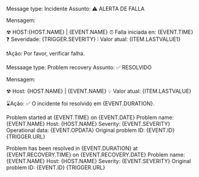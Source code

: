 Message type: Incidente
Assunto: ⚠ ALERTA DE FALLA

Mensagem:

☢ HOST:{HOST.NAME} | {EVENT.NAME}
⏰ Falla iniciada en: {EVENT.TIME}
❓ Severidade: {TRIGGER.SEVERITY}
❕ Valor atual: {ITEM.LASTVALUE1}

❗Ação: Por favor, verificar falha.




Messaage type: Problem recovery
Assunto:  ✅  RESOLVIDO

Mensagem:

☢ Host: {HOST.NAME} | {EVENT.NAME}
💡 Valor atual: {ITEM.LASTVALUE}

⌛Ação: ✅ O incidente foi resolvido em {EVENT.DURATION}.



Problem started at {EVENT.TIME} on {EVENT.DATE}
Problem name: {EVENT.NAME}
Host: {HOST.NAME}
Severity: {EVENT.SEVERITY}
Operational data: {EVENT.OPDATA}
Original problem ID: {EVENT.ID}
{TRIGGER.URL}

Problem has been resolved in {EVENT.DURATION} at {EVENT.RECOVERY.TIME} on {EVENT.RECOVERY.DATE}
Problem name: {EVENT.NAME}
Host: {HOST.NAME}
Severity: {EVENT.SEVERITY}
Original problem ID: {EVENT.ID}
{TRIGGER.URL}
